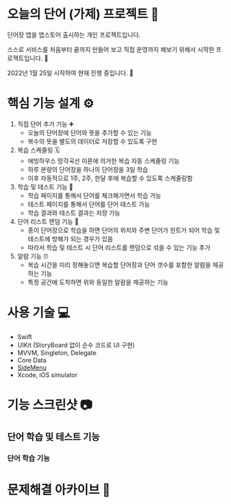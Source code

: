 # 오늘의 단어 (가제) 프로젝트 📖

단어장 앱을 앱스토어 출시하는 개인 프로젝트입니다. 

스스로 서비스를 처음부터 끝까지 만들어 보고 직접 운영까지 해보기 위해서 시작한 프로젝트입니다. 💪

2022년 1월 25일 시작하여 현재 진행 중입니다. 🏃

# 핵심 기능 설계 ⚙️

1. 직접 단어 추가 기능 ➕
    - 오늘의 단어장에 단어와 뜻을 추가할 수 있는 기능
    - 복수의 뜻을 별도의 데이터로 저장할 수 있도록 구현
2. 복습 스케줄링 🗓
    - 에빙하우스 망각곡선 이론에 의거한 복습 자동 스케줄링 기능
    - 하루 분량의 단어장을 하나의 단어장을 3일 학습
    - 이후 자동적으로 1주, 2주, 한달 후에 복습할 수 있도록 스케줄링함
3. 학습 및 테스트 기능 📝
    - 학습 페이지를 통해서 단어를 체크해가면서 학습 가능
    - 테스트 페이지를 통해서 단어를 단어 테스트 가능
    - 학습 결과와 테스트 결과는 저장 가능
4. 단어 리스트 랜덤 기능 💫
    - 종이 단어장으로 학습을 하면 단어의 위치와 주변 단어가 힌트가 되어 학습 및 테스트에 방해가 되는 경우가 있음
    - 따라서 학습 및 테스트 시 단어 리스트를 랜덤으로 섞을 수 있는 기능 추가
5. 알람 기능 ⏰
    - 복습 시간을 미리 정해놓으면 복습할 단어장과 단어 갯수를 포함한 알람을 제공하는 기능
    - 특정 공간에 도착하면 위와 동일한 알람을 제공하는 기능

# 사용 기술 💻
- Swift
- UIKit (StoryBoard 없이 순수 코드로 UI 구현)
- MVVM, Singleton, Delegate
- Core Data
- [SideMenu](https://github.com/jonkykong/SideMenu)
- Xcode, iOS simulator

# 기능 스크린샷 📷

## 단어 학습 및 테스트 기능

### 단어 학습 기능

# 문제해결 아카이브 🤔
